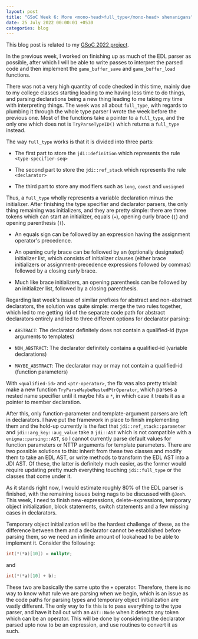 ```yaml
---
layout: post
title: "GSoC Week 6: More <mono-head>full_type</mono-head> shenanigans"
date: 25 July 2022 00:00:01 +0530
categories: blog
---
```


This blog post is related to my <a href="https://summerofcode.withgoogle.com/programs/2022/projects/BrXiUNA2">GSoC 2022
project</a>.

In the previous week, I worked on finishing up as much of the EDL parser as possible, after which I will be able to write
passes to interpret the parsed code and then implement the `game_buffer_save` and `game_buffer_load`
functions.

There was not a very high quantity of code checked in this time, mainly due to my college classes starting leading to me
having less time to do things, and parsing declarations being a new thing leading to me taking my time with interpreting
things. The week was all about `full_type`, with regards to plumbing it through the whole type parser I wrote
the week before the previous one. Most of the functions take a pointer to a `full_type`, and the only one which
does not is `TryParseTypeID()` which returns a `full_type` instead.

The way `full_type` works is that it is divided into three parts:

- The first part to store the `jdi::definition` which represents the rule `<type-specifier-seq>`

- The second part to store the `jdi::ref_stack` which represents the rule `<declarator>`

- The third part to store any modifiers such as `long`, `const` and `unsigned`

Thus, a `full_type` wholly represents a variable declaration minus the initializer. After finishing the type
specifier and declarator parsers, the only thing remaining was initializers, and they are pretty simple: there are three
tokens which can start an initializer, equals (`=`), opening curly brace (`{`) and opening parenthesis
(`(`).

- An equals sign can be followed by an expression having the assignment operator's precedence.

- An opening curly brace can be followed by an (optionally designated) initializer list, which consists of initializer
  clauses (either brace initializers or assignment-precedence expressions followed by commas) followed by a closing curly brace.

- Much like brace initializers, an opening parenthesis can be followed by an initializer list, followed by a closing
  parenthesis.

Regarding last week's issue of similar prefixes for abstract and non-abstract declarators, the solution was quite simple:
merge the two rules together, which led to me getting rid of the separate code path for abstract declarators entirely and
led to three different options for declarator parsing:

- `ABSTRACT`: The declarator definitely does not contain a qualified-id (type arguments to templates)

- `NON_ABSTRACT`: The declarator definitely contains a qualified-id (variable declarations)

- `MAYBE_ABSTRACT`: The declarator may or may not contain a qualified-id (function parameters)

With `<qualified-id>` and `<ptr-operator>`, the fix was also pretty trivial: make a
new function `TryParseMaybeNestedPtrOperator`, which parses a nested name specifier until it maybe hits a `*`,
in which case it treats it as a pointer to member declaration.

After this, only function-parameter and template-argument parsers are left in declarators. I have put the framework in place
to finish implementing them and the hold-up currently is the fact that `jdi::ref_stack::parameter` and `jdi::arg_key::aug_value`
take a `jdi::AST` which is not compatible with a `enigma::parsing::AST`, so I cannot currently parse
default values for function parameters or NTTP arguments for template parameters. There are two possible solutions to this:
inherit from these two classes and modify them to take an EDL AST, or write methods to transform the EDL AST into a JDI
AST. Of these, the latter is definitely much easier, as the former would require updating pretty much everything touching
`jdi::full_type` or the classes that come under it.

As it stands right now, I would estimate roughly 80% of the EDL parser is finished, with the remaining issues being nags
to be discussed with `@Josh`. This week, I need to finish new-expressions, delete-expressions, temporary object initialization,
block statements, switch statements and a few missing cases in declarators.

Temporary object initialization will be the hardest challenge of these, as the difference between them and a declarator
cannot be established before parsing them, so we need an infinite amount of lookahead to be able to implement it. Consider the following:

```cpp
int(*(*a)[10]) = nullptr;
```

and

```cpp
int(*(*a)[10] + b);
```

These two are basically the same upto the `+` operator. Therefore, there is no way to know what rule we are
parsing when we begin, which is an issue as the code paths for parsing types and temporary object initialization are vastly
different. The only way to fix this is to pass everything to the type parser, and have it bail out with an `AST::Node`
when it detects any token which can be an operator. This will be done by considering the declarator parsed upto now to be
an expression, and use routines to convert it as such.
